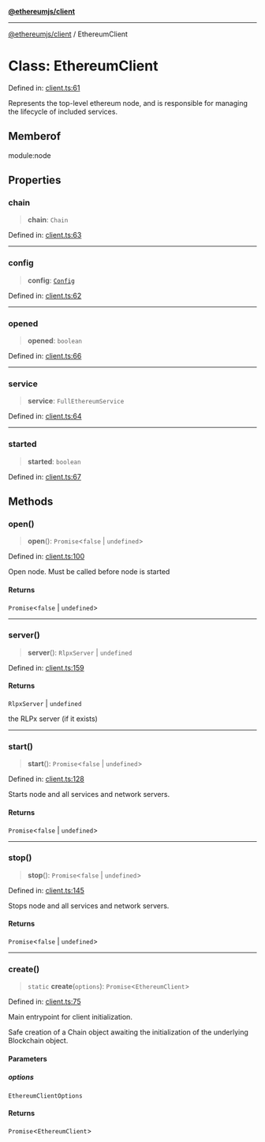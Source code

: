 [**@ethereumjs/client**](../README.md)

***

[@ethereumjs/client](../README.md) / EthereumClient

# Class: EthereumClient

Defined in: [client.ts:61](https://github.com/ethereumjs/ethereumjs-monorepo/blob/master/packages/client/src/client.ts#L61)

Represents the top-level ethereum node, and is responsible for managing the
lifecycle of included services.

## Memberof

module:node

## Properties

### chain

> **chain**: `Chain`

Defined in: [client.ts:63](https://github.com/ethereumjs/ethereumjs-monorepo/blob/master/packages/client/src/client.ts#L63)

***

### config

> **config**: [`Config`](Config.md)

Defined in: [client.ts:62](https://github.com/ethereumjs/ethereumjs-monorepo/blob/master/packages/client/src/client.ts#L62)

***

### opened

> **opened**: `boolean`

Defined in: [client.ts:66](https://github.com/ethereumjs/ethereumjs-monorepo/blob/master/packages/client/src/client.ts#L66)

***

### service

> **service**: `FullEthereumService`

Defined in: [client.ts:64](https://github.com/ethereumjs/ethereumjs-monorepo/blob/master/packages/client/src/client.ts#L64)

***

### started

> **started**: `boolean`

Defined in: [client.ts:67](https://github.com/ethereumjs/ethereumjs-monorepo/blob/master/packages/client/src/client.ts#L67)

## Methods

### open()

> **open**(): `Promise`\<`false` \| `undefined`\>

Defined in: [client.ts:100](https://github.com/ethereumjs/ethereumjs-monorepo/blob/master/packages/client/src/client.ts#L100)

Open node. Must be called before node is started

#### Returns

`Promise`\<`false` \| `undefined`\>

***

### server()

> **server**(): `RlpxServer` \| `undefined`

Defined in: [client.ts:159](https://github.com/ethereumjs/ethereumjs-monorepo/blob/master/packages/client/src/client.ts#L159)

#### Returns

`RlpxServer` \| `undefined`

the RLPx server (if it exists)

***

### start()

> **start**(): `Promise`\<`false` \| `undefined`\>

Defined in: [client.ts:128](https://github.com/ethereumjs/ethereumjs-monorepo/blob/master/packages/client/src/client.ts#L128)

Starts node and all services and network servers.

#### Returns

`Promise`\<`false` \| `undefined`\>

***

### stop()

> **stop**(): `Promise`\<`false` \| `undefined`\>

Defined in: [client.ts:145](https://github.com/ethereumjs/ethereumjs-monorepo/blob/master/packages/client/src/client.ts#L145)

Stops node and all services and network servers.

#### Returns

`Promise`\<`false` \| `undefined`\>

***

### create()

> `static` **create**(`options`): `Promise`\<`EthereumClient`\>

Defined in: [client.ts:75](https://github.com/ethereumjs/ethereumjs-monorepo/blob/master/packages/client/src/client.ts#L75)

Main entrypoint for client initialization.

Safe creation of a Chain object awaiting the initialization
of the underlying Blockchain object.

#### Parameters

##### options

`EthereumClientOptions`

#### Returns

`Promise`\<`EthereumClient`\>
